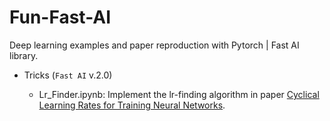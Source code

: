 # Fun-Fast-AI
Deep learning examples and paper reproduction with Pytorch | Fast AI library.

- Tricks (`Fast AI` v.2.0)

    - Lr_Finder.ipynb: Implement the lr-finding algorithm in paper [Cyclical Learning Rates for Training Neural Networks](https://arxiv.org/abs/1506.01186).